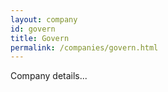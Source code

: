 ```yaml
---
layout: company
id: govern
title: Govern
permalink: /companies/govern.html
---
```


Company details...